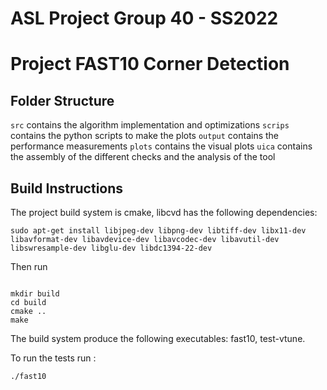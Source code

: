 # ASL Project Group 40 - SS2022
# Project FAST10 Corner Detection

## Folder Structure

`src` contains the algorithm implementation and optimizations
`scrips` contains the python scripts to make the plots
`output` contains the performance measurements
`plots` contains the visual plots
`uica` contains the assembly of the different checks and the analysis of the tool

## Build Instructions

The project build system is cmake, libcvd has the following dependencies:

```shell
sudo apt-get install libjpeg-dev libpng-dev libtiff-dev libx11-dev libavformat-dev libavdevice-dev libavcodec-dev libavutil-dev libswresample-dev libglu-dev libdc1394-22-dev
```

Then run  

```shell

mkdir build
cd build
cmake ..
make
```

The build system produce the following executables: fast10, test-vtune.

To run the tests run :

``` shell
./fast10
```
